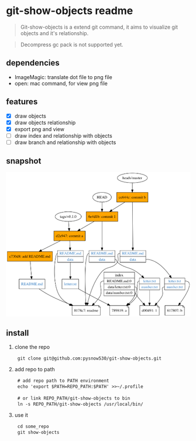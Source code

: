 # git-show-objects readme

> Git-show-objects is a extend git command, it aims to visualize git objects and it's relationship.

> Decompress gc pack is not supported yet.

## dependencies

* ImageMagic: translate dot file to png file
* open: mac command, for view png file

## features

* [x] draw objects
* [x] draw objects relationship
* [x] export png and view
* [ ] draw index and relationship with objects
* [ ] draw branch and relationship with objects

## snapshot

![objects.png](snapshot/objects.png)

## install

1. clone the repo

        git clone git@github.com:pysnow530/git-show-objects.git

2. add repo to path

        # add repo path to PATH environment
        echo 'export $PATH=REPO_PATH:$PATH' >>~/.profile

        # or link REPO_PATH/git-show-objects to bin
        ln -s REPO_PATH/git-show-objects /usr/local/bin/

3. use it

        cd some_repo
        git show-objects
